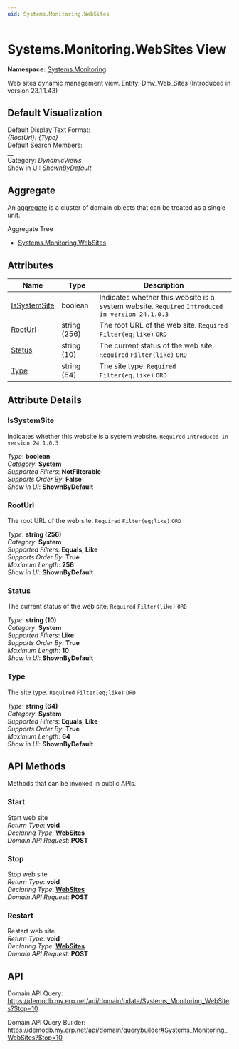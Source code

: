 ```yaml
---
uid: Systems.Monitoring.WebSites
---
```

# Systems.Monitoring.WebSites View

**Namespace:** [Systems.Monitoring](Systems.Monitoring.md)  

Web sites dynamic management view. Entity: Dmv_Web_Sites (Introduced in version 23.1.1.43)

## Default Visualization
Default Display Text Format:  
_{RootUrl}: {Type}_  
Default Search Members:  
__  
Category:  _DynamicViews_  
Show in UI:  _ShownByDefault_  

## Aggregate
An [aggregate](https://docs.erp.net/tech/advanced/concepts/aggregates.html) is a cluster of domain objects that can be treated as a single unit.  

Aggregate Tree  
* [Systems.Monitoring.WebSites](Systems.Monitoring.WebSites.md)  

## Attributes

| Name | Type | Description |
| ---- | ---- | --- |
| [IsSystemSite](Systems.Monitoring.WebSites.md#issystemsite) | boolean | Indicates whether this website is a system website. `Required` `Introduced in version 24.1.0.3` 
| [RootUrl](Systems.Monitoring.WebSites.md#rooturl) | string (256) | The root URL of the web site. `Required` `Filter(eq;like)` `ORD` 
| [Status](Systems.Monitoring.WebSites.md#status) | string (10) | The current status of the web site. `Required` `Filter(like)` `ORD` 
| [Type](Systems.Monitoring.WebSites.md#type) | string (64) | The site type. `Required` `Filter(eq;like)` `ORD` 


## Attribute Details

### IsSystemSite

Indicates whether this website is a system website. `Required` `Introduced in version 24.1.0.3`

_Type_: **boolean**  
_Category_: **System**  
_Supported Filters_: **NotFilterable**  
_Supports Order By_: **False**  
_Show in UI_: **ShownByDefault**  

### RootUrl

The root URL of the web site. `Required` `Filter(eq;like)` `ORD`

_Type_: **string (256)**  
_Category_: **System**  
_Supported Filters_: **Equals, Like**  
_Supports Order By_: **True**  
_Maximum Length_: **256**  
_Show in UI_: **ShownByDefault**  

### Status

The current status of the web site. `Required` `Filter(like)` `ORD`

_Type_: **string (10)**  
_Category_: **System**  
_Supported Filters_: **Like**  
_Supports Order By_: **True**  
_Maximum Length_: **10**  
_Show in UI_: **ShownByDefault**  

### Type

The site type. `Required` `Filter(eq;like)` `ORD`

_Type_: **string (64)**  
_Category_: **System**  
_Supported Filters_: **Equals, Like**  
_Supports Order By_: **True**  
_Maximum Length_: **64**  
_Show in UI_: **ShownByDefault**  


## API Methods

Methods that can be invoked in public APIs.

### Start

Start web site  
_Return Type_: **void**  
_Declaring Type_: **[WebSites](Systems.Monitoring.WebSites.md)**  
_Domain API Request_: **POST**  

### Stop

Stop web site  
_Return Type_: **void**  
_Declaring Type_: **[WebSites](Systems.Monitoring.WebSites.md)**  
_Domain API Request_: **POST**  

### Restart

Restart web site  
_Return Type_: **void**  
_Declaring Type_: **[WebSites](Systems.Monitoring.WebSites.md)**  
_Domain API Request_: **POST**  

## API

Domain API Query:
<https://demodb.my.erp.net/api/domain/odata/Systems_Monitoring_WebSites?$top=10>

Domain API Query Builder:
<https://demodb.my.erp.net/api/domain/querybuilder#Systems_Monitoring_WebSites?$top=10>

